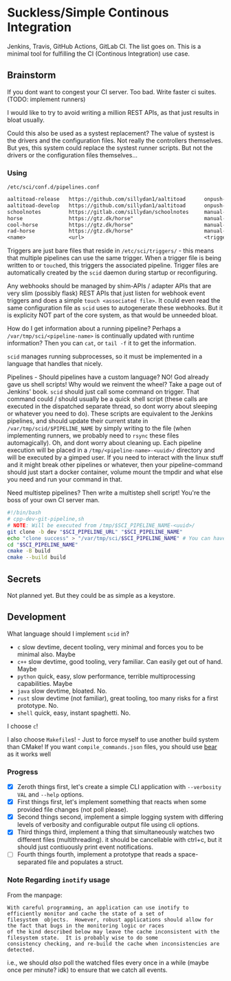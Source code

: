 # Suckless/Simple Continous Integration
Jenkins, Travis, GitHub Actions, GitLab CI. The list goes on.
This is a minimal tool for fulfilling the CI (Continous Integration) use case.

## Brainstorm
If you dont want to congest your CI server. Too bad. Write faster ci suites. (TODO: implement runners)

I would like to try to avoid writing a million REST APIs, as that just results in bloat usually.

Could this also be used as a systest replacement? The value of systest is the drivers and the configuration files. Not
really the controllers themselves. But yes, this system could replace the systest runner scripts. But not the drivers or
the configuration files themselves...

### Using
`/etc/sci/conf.d/pipelines.conf`
```txt
aaltitoad-release   https://github.com/sillydan1/aaltitoad      onpush-main         /home/sci/pipelines/cpp-dev-git.sh
aaltitoad-develop   https://github.com/sillydan1/aaltitoad      onpush-dev          /home/sci/pipelines/cpp-rel-git.sh
schoolnotes         https://gitlab.com/sillydan/schoolnotes     manual-name         "echo hello"
horse               https://gtz.dk/horse"                       manual-name         "curl -X POST https://example.com"
cool-horse          https://gtz.dk/horse"                       manual-name         "docker run --rm -v $SCI_PIPELINE_DIR:$SCI_PIPELINE_DIR -v /home/sci/pipelines:/pipelines alpine /pipelines/your-script.sh"
rad-horse           https://gtz.dk/horse"                       manual-name         "/home/sci/pipelines/dockerized-horse.sh"
<name>              <url>                                       <trigger-filename>  <pipeline-command>
```
Triggers are just bare files that reside in `/etc/sci/triggers/` - this means that multiple pipelines can use the same
trigger. When a trigger file is being written to or `touch`ed, this triggers the associated pipeline. Trigger files are
automatically created by the `scid` daemon during startup or reconfiguring.

Any webhooks should be managed by shim-APIs / adapter APIs that are very slim (possibly flask) REST APIs that just
listen for webhook event triggers and does a simple `touch <associated file>`. It could even read the same configuration
file as `scid` uses to autogenerate these webhooks. But it is explicity NOT part of the core system, as that would be
unneeded bloat.

How do I get information about a running pipeline? Perhaps a `/var/tmp/sci/<pipeline-name>` is continually updated with
runtime information? Then you can `cat`, or `tail -f` it to get the information.

`scid` manages running subprocesses, so it must be implemented in a language that handles that nicely.

Pipelines - Should pipelines have a custom language? NO! God already gave us shell scripts! Why would we reinvent the
wheel? Take a page out of Jenkins' book. `scid` should just call some command on trigger. That command could / should 
usually be a quick shell script (these calls are executed in the dispatched separate thread, so dont worry about 
sleeping or whatever you need to do). These scripts are equivalent to the Jenkins pipelines, and should update their 
current state in `/var/tmp/scid/$PIPELINE_NAME` by simply writing to the file (when implementing runners, we probably 
need to `rsync` these files automagically). Oh, and dont worry about cleaning up. Each pipeline execution will be placed
in a `/tmp/<pipeline-name>-<uuid>/` directory and will be executed by a gimped user. If you need to interact with the
linux stuff and it might break other pipelines or whatever, then your pipeline-command should just start a docker
container, volume mount the tmpdir and what else you need and run your command in that.

Need multistep pipelines? Then write a multistep shell script! You're the boss of your own CI server man.

```sh
#!/bin/bash
# cpp-dev-git-pipeline,sh
# NOTE: Will be executed from /tmp/$SCI_PIPELINE_NAME-<uuid>/
git clone -b dev "$SCI_PIPELINE_URL" "$SCI_PIPELINE_NAME"
echo "clone success" > "/var/tmp/sci/$SCI_PIPELINE_NAME" # You can have any kind of data in the pipeline status file.
cd "$SCI_PIPELINE_NAME"
cmake -B build
cmake --build build
```

## Secrets
Not planned yet. But they could be as simple as a keystore.

## Development
What language should I implement `scid` in?
 - `c` slow devtime, decent tooling, very minimal and forces you to be minimal also. Maybe
 - `c++` slow devtime, good tooling, very familiar. Can easily get out of hand. Maybe
 - `python` quick, easy, slow performance, terrible multiprocessing capabilities. Maybe
 - `java` slow devtime, bloated. No.
 - `rust` slow devtime (not familiar), great tooling, too many risks for a first prototype. No.
 - `shell` quick, easy, instant spaghetti. No.

I choose `c`!

I also choose `Makefile`s! - Just to force myself to use another build system than CMake!
If you want `compile_commands.json` files, you should use [bear](https://github.com/rizsotto/Bear) as it works well

### Progress
 - [x] Zeroth things first, let's create a simple CLI application with `--verbosity VAL` and `--help` options.
 - [x] First things first, let's implement something that reacts when some provided file changes (not poll please).
 - [x] Second things second, implement a simple logging system with differing levels of verbosity and configurable
       output file using cli options.
 - [x] Third things third, implement a thing that simultaneously watches two different files (multithreading).
       it should be cancellable with ctrl+c, but it should just contiuously print event notifications.
 - [ ] Fourth things fourth, implement a prototype that reads a space-separated file and populates a struct.

### Note Regarding `inotify` usage
From the manpage:
```
With careful programming, an application can use inotify to efficiently monitor and cache the state of a set of
filesystem  objects.  However, robust applications should allow for the fact that bugs in the monitoring logic or races
of the kind described below may leave the cache inconsistent with the filesystem state.  It is probably wise to do some
consistency checking, and re‐build the cache when inconsistencies are detected.
```
i.e., we should _also_ poll the watched files every once in a while (maybe once per minute? idk) to ensure that we catch
all events.
